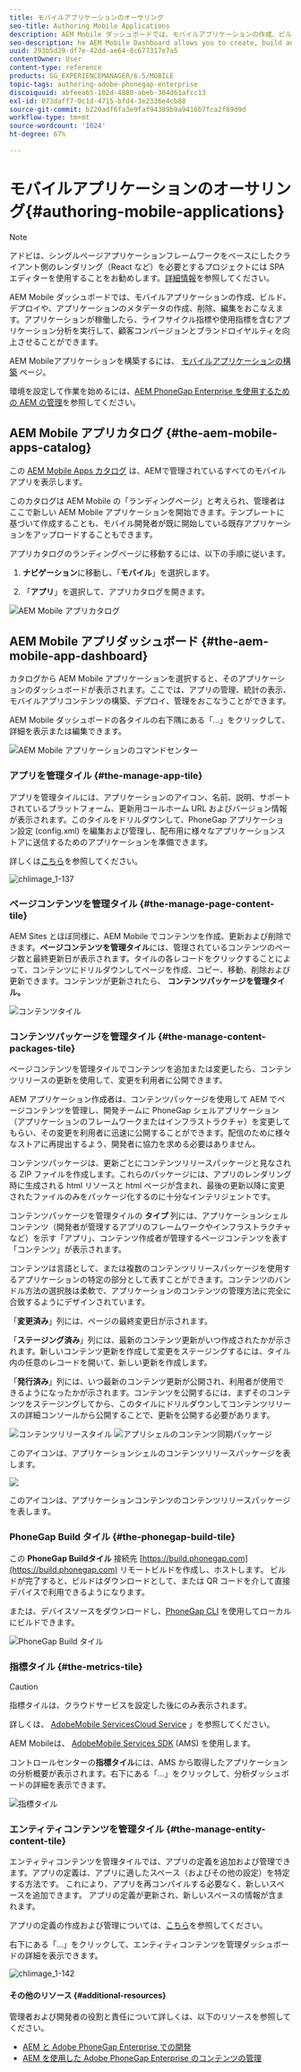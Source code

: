 ```yaml
---
title: モバイルアプリケーションのオーサリング
seo-title: Authoring Mobile Applications
description: AEM Mobile ダッシュボードでは、モバイルアプリケーションの作成、ビルド、デプロイや、アプリケーションのメタデータの作成、削除、編集をおこなえます。このページでは、この機能について詳しく見ていきます。
seo-description: he AEM Mobile Dashboard allows you to create, build and deploy your mobile application, create, delete and edit application metadata. Follow this page to learn more.
uuid: 293b5d29-df7e-42dd-ae64-8c677317e7a5
contentOwner: User
content-type: reference
products: SG_EXPERIENCEMANAGER/6.5/MOBILE
topic-tags: authoring-adobe-phonegap-enterprise
discoiquuid: abfeea65-102d-4800-abeb-304d61afcc13
exl-id: 073daff7-0c1d-4715-bfd4-3e2336e4cb88
source-git-commit: b220adf6fa3e9faf94389b9a9416b7fca2f89d9d
workflow-type: tm+mt
source-wordcount: '1024'
ht-degree: 67%

---
```


# モバイルアプリケーションのオーサリング{#authoring-mobile-applications}

>[!NOTE]
>
>アドビは、シングルページアプリケーションフレームワークをベースにしたクライアント側のレンダリング（React など）を必要とするプロジェクトには SPA エディターを使用することをお勧めします。[詳細情報](/help/sites-developing/spa-overview.md)を参照してください。

AEM Mobile ダッシュボードでは、モバイルアプリケーションの作成、ビルド、デプロイや、アプリケーションのメタデータの作成、削除、編集をおこなえます。アプリケーションが稼働したら、ライフサイクル指標や使用指標を含むアプリケーション分析を実行して、顧客コンバージョンとブランドロイヤルティを向上させることができます。

AEM Mobileアプリケーションを構築するには、 [モバイルアプリケーションの構築](/help/mobile/building-app-mobile-phonegap.md) ページ。

環境を設定して作業を始めるには、[AEM PhoneGap Enterprise を使用するための AEM の管理](/help/mobile/administer-phonegap.md)を参照してください。

## AEM Mobile アプリカタログ {#the-aem-mobile-apps-catalog}

この [AEM Mobile Apps カタログ](http://localhost:4502/aem/apps.html/content/phonegap) は、AEMで管理されているすべてのモバイルアプリを表示します。

このカタログは AEM Mobile の「ランディングページ」と考えられ、管理者はここで新しい AEM Mobile アプリケーションを開始できます。テンプレートに基づいて作成することも、モバイル開発者が既に開始している既存アプリケーションをアップロードすることもできます。

アプリカタログのランディングページに移動するには、以下の手順に従います。

1. **ナビゲーション**&#x200B;に移動し、「**モバイル**」を選択します。

1. 「**アプリ**」を選択して、アプリカタログを開きます。

![AEM Mobile アプリカタログ](assets/chlimage_1-135.png)

## AEM Mobile アプリダッシュボード {#the-aem-mobile-app-dashboard}

カタログから AEM Mobile アプリケーションを選択すると、そのアプリケーションのダッシュボードが表示されます。ここでは、アプリの管理、統計の表示、モバイルアプリコンテンツの構築、デプロイ、管理をおこなうことができます。

AEM Mobile ダッシュボードの各タイルの右下隅にある「...」をクリックして、詳細を表示または編集できます。

![AEM Mobile アプリケーションのコマンドセンター](assets/chlimage_1-136.png)

### アプリを管理タイル {#the-manage-app-tile}

アプリを管理タイルには、アプリケーションのアイコン、名前、説明、サポートされているプラットフォーム、更新用コールホーム URL およびバージョン情報が表示されます。このタイルをドリルダウンして、PhoneGap アプリケーション設定 (config.xml) を編集および管理し、配布用に様々なアプリケーションストアに送信するためのアプリケーションを準備できます。

詳しくは[こちら](/help/mobile/phonegap-app-details-tile.md)を参照してください。

![chlimage_1-137](assets/chlimage_1-137.png)

### ページコンテンツを管理タイル {#the-manage-page-content-tile}

AEM Sites とほぼ同様に、AEM Mobile でコンテンツを作成、更新および削除できます。**ページコンテンツを管理タイル**&#x200B;には、管理されているコンテンツのページ数と最終更新日が表示されます。タイルの各レコードをクリックすることによって、コンテンツにドリルダウンしてページを作成、コピー、移動、削除および更新できます。コンテンツが更新されたら、 **コンテンツパッケージを管理タイル。**

![コンテンツタイル](assets/chlimage_1-138.png)

### コンテンツパッケージを管理タイル {#the-manage-content-packages-tile}

ページコンテンツを管理タイルでコンテンツを追加または変更したら、コンテンツリリースの更新を使用して、変更を利用者に公開できます。

AEM アプリケーション作成者は、コンテンツパッケージを使用して AEM でページコンテンツを管理し、開発チームに PhoneGap シェルアプリケーション（アプリケーションのフレームワークまたはインフラストラクチャ）を変更してもらい、その変更を利用者に迅速に公開することができます。配信のために様々なストアに再提出するよう、開発者に協力を求める必要はありません。

コンテンツパッケージは、更新ごとにコンテンツリリースパッケージと見なされる ZIP ファイルを作成します。これらのパッケージには、アプリのレンダリング時に生成される html リソースと html ページが含まれ、最後の更新以降に変更されたファイルのみをパッケージ化するのに十分なインテリジェントです。

コンテンツパッケージを管理タイルの **タイプ** 列には、アプリケーションシェルコンテンツ（開発者が管理するアプリのフレームワークやインフラストラクチャなど）を示す「アプリ」、コンテンツ作成者が管理するページコンテンツを表す「コンテンツ」が表示されます。

コンテンツは言語として、または複数のコンテンツリリースパッケージを使用するアプリケーションの特定の部分として表すことができます。コンテンツのバンドル方法の選択肢は柔軟で、アプリケーションのコンテンツの管理方法に完全に合致するようにデザインされています。

「**変更済み**」列には、ページの最終変更日が示されます。

「**ステージング済み**」列には、最新のコンテンツ更新がいつ作成されたかが示されます。新しいコンテンツ更新を作成して変更をステージングするには、タイル内の任意のレコードを開いて、新しい更新を作成します。

「**発行済み**」列には、いつ最新のコンテンツ更新が公開され、利用者が使用できるようになったかが示されます。コンテンツを公開するには、まずそのコンテンツをステージングしてから、このタイルにドリルダウンしてコンテンツリリースの詳細コンソールから公開することで、更新を公開する必要があります。

![コンテンツリリースタイル](assets/chlimage_1-139.png) ![アプリシェルのコンテンツ同期パッケージ](do-not-localize/chlimage_1-5.png)

このアイコンは、アプリケーションシェルのコンテンツリリースパッケージを表します。

![](do-not-localize/chlimage_1-6.png)

このアイコンは、アプリケーションコンテンツのコンテンツリリースパッケージを表します。

### PhoneGap Build タイル {#the-phonegap-build-tile}

この **PhoneGap Buildタイル** 接続先 [https://build.phonegap.com](https://build.phonegap.com) リモートビルドを作成し、ホストします。 ビルドが完了すると、ビルドはダウンロードとして、または QR コードを介して直接デバイスで利用できるようになります。

または、デバイスソースをダウンロードし、[PhoneGap CLI](https://docs.phonegap.com/en/3.5.0/guide_cli_index.md.html) を使用してローカルにビルドできます。

![PhoneGap Build タイル](assets/chlimage_1-140.png)

### 指標タイル {#the-metrics-tile}

>[!CAUTION]
>
>指標タイルは、クラウドサービスを設定した後にのみ表示されます。
>
>詳しくは、 [AdobeMobile ServicesCloud Service](/help/mobile/configure-adobe-mobile-cloud-service.md) 」を参照してください。

AEM Mobileは、 [AdobeMobile Services SDK](https://www.adobe.com/ca/solutions/digital-marketing/mobile-services/app-sdk.html) (AMS) を使用します。

コントロールセンターの&#x200B;**指標タイル**&#x200B;には、AMS から取得したアプリケーションの分析概要が表示されます。右下にある「...」をクリックして、分析ダッシュボードの詳細を表示できます。

![指標タイル](assets/chlimage_1-141.png)

### エンティティコンテンツを管理タイル {#the-manage-entity-content-tile}

エンティティコンテンツを管理タイルでは、アプリの定義を追加および管理できます。アプリの定義は、アプリに適したスペース（およびその他の設定）を特定する方法です。 これにより、アプリを再コンパイルする必要なく、新しいスペースを追加できます。 アプリの定義が更新され、新しいスペースの情報が含まれます。

アプリの定義の作成および管理については、[こちら](/help/mobile/phonegap-app-definitions.md)を参照してください。

右下にある「...」をクリックして、エンティティコンテンツを管理ダッシュボードの詳細を表示できます。

![chlimage_1-142](assets/chlimage_1-142.png)

#### その他のリソース {#additional-resources}

管理者および開発者の役割と責任について詳しくは、以下のリソースを参照してください。

* [AEM と Adobe PhoneGap Enterprise での開発](/help/mobile/developing-in-phonegap.md)
* [AEM を使用した Adobe PhoneGap Enterprise のコンテンツの管理](/help/mobile/administer-phonegap.md)
